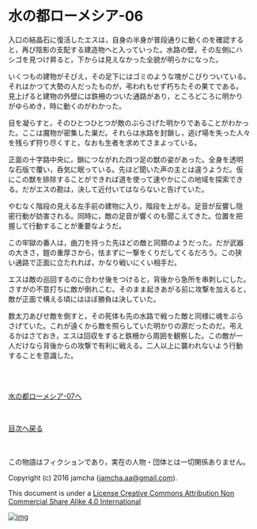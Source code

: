 # 水の都ローメシア-06

入口の結晶石に復活したエスは，自身の半身が普段通りに動くのを確認する  
と，再び陰影の支配する建造物へと入っていった。水路の壁，その左側にハ  
シゴを見つけ昇ると，下からは見えなかった全貌が明らかになった。  

いくつもの建物がそびえ，その足下にはゴミのような塊がこびりついている。  
それはかつて大勢の人だったものが，弔われもせず朽ちたその果てである。  
見上げると建物の外壁には鉄柵のついた通路があり，ところどころに明かり  
がゆらめき，時に動くのがわかった。  

目を凝らすと，そのひとつひとつが敵のぶらさげた明かりであることがわかっ  
た。ここは魔物が密集した巣だ。それらは水路を封鎖し，逃げ場を失った人々  
を残らず狩り尽くすと，なおも生者を求めてさまよっている。  

正面の十字路中央に，鎖につながれた四つ足の獣の姿があった。全身を透明  
な石版で覆い，呑気に眠っている。先ほど聞いた声の主とは違うようだ。仮  
にこの獣を排除することができれば道を使って速やかにこの地域を探索でき  
る。だがエスの勘は，決して近付いてはならないと告げていた。  

やむなく階段の見える左手前の建物に入り，階段を上がる。足音が反響し隠  
密行動が妨害される。同時に，敵の足音が響くのも聞こえてきた。位置を把  
握して行動することが重要なようだ。  

この牢獄の番人は，曲刀を持った先ほどの敵と同類のようだった。だが武器  
の大きさ，鎧の重厚さから，怯まずに一撃をくりだしてくるだろう。この狭  
い通路で正面に立たれれば，かなり戦いにくい相手だ。  

エスは敵の巡回するのに合わせ後をつけると，背後から急所を串刺しにした。  
さすがの不意打ちに敵が倒れこむ。そのまま起きあがる前に攻撃を加えると，  
敵が正面で構える頃にはほぼ勝負は決していた。  

数太刀あびせ敵を倒すと，その死体も先の水路で戦った敵と同様に魂をぶら  
さげていた。これが遠くから敵を照らしていた明かりの源だったのだ。弔え  
るかはさておき，エスは回収をすると鉄柵から周囲を観察した。この敵が一  
人だけなら背後からの攻撃で有利に戦える。二人以上に襲われないよう行動  
することを意識した。  

<br>  
<br>  

[水の都ローメシア-07へ](https://github.com/jamcha-aa/EbonyBlades/blob/master/articles/lawmessiah/07.md)  

<br>  

[目次へ戻る](https://github.com/jamcha-aa/EbonyBlades/blob/master/README.md)  

<br>  
<br>  
この物語はフィクションであり，実在の人物・団体とは一切関係ありません。  

Copyright (c) 2016 jamcha (jamcha.aa@gmail.com).  

This document is under a [License Creative Commons Attribution Non Commercial Share Alike 4.0 International](http://creativecommons.org/licenses/by-nc-sa/4.0/deed)  

[![img](http://i.creativecommons.org/l/by-nc-sa/3.0/80x15.png)](http://creativecommons.org/licenses/by-nc-sa/4.0/deed)